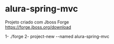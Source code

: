 # alura-spring-mvc
Projeto criado com Jboss Forge<br>
https://forge.jboss.org/download

1- ./forge
2- project-new --named alura-spring-mvc

